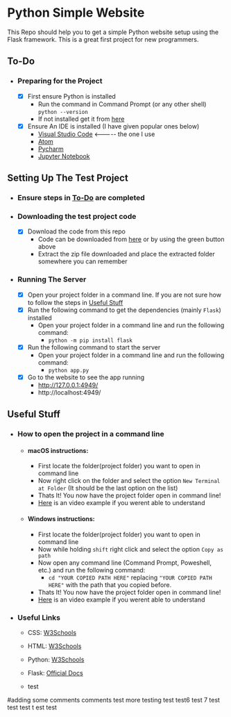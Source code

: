 # Python Simple Website

This Repo should help you to get a simple Python website setup using the Flask framework. This is a great first project for new programmers.

## To-Do
- ### Preparing for the Project
  - [x] First ensure Python is installed 
       - Run the command in Command Prompt (or any other shell) ```python --version```
       - If not installed get it from [here](https://www.python.org/downloads/)
  - [x] Ensure An IDE is installed (I have given popular ones below)
       - [Visual Studio Code](https://code.visualstudio.com)   <-----  the one I use
       - [Atom](https://atom.io)
       - [Pycharm](https://www.jetbrains.com/pycharm/)
       - [Jupyter Notebook](https://jupyter.org/install.html)
                
## Setting Up The Test Project
 - ### Ensure steps in [To-Do](https://github.com/amitojsingh366/python-simple-website#to-do) are completed
 - ### Downloading the test project code
    - [x] Download the code from this repo
       - Code can be downloaded from [here](https://github.com/amitojsingh366/python-simple-website/archive/main.zip) or by using the green button above
       - Extract the zip file downloaded and place the extracted folder somewhere you can remember
- ### Running The Server
   - [x] Open your project folder in a command line. If you are not sure how to follow the steps in [Useful Stuff](https://github.com/amitojsingh366/python-simple-website#useful-stuff)
   - [x] Run the following command to get the dependencies (mainly `Flask`) installed
      - Open your project folder in a command line and run the following command:
        - ```python -m pip install flask```
   - [x] Run the following command to start the server
      - Open your project folder in a command line and run the following command:
        - ```python app.py```
   - [x] Go to the website to see the app running
      - http://127.0.0.1:4949/ 
      - http://localhost:4949/

## Useful Stuff
- ### How to open the project in a command line
    - #### macOS instructions:
        - First locate the folder(project folder) you want to open in command line
        - Now right click on the folder and select the option `New Terminal at Folder` (It should be the last option on the list)
        - Thats It! You now have the project folder open in command line! 
        - [Here](https://cdn.amitoj.net/github/python-simple-website/terminalhow2macOS.mp4) is an video example if you werent able to understand
                       
    - #### Windows instructions:
        - First locate the folder(project folder) you want to open in command line
        - Now while holding `shift` right click and select the option `Copy as path`
        - Now open any command line (Command Prompt, Poweshell, etc.) and run the following command:
            - `cd "YOUR COPIED PATH HERE"` replacing `"YOUR COPIED PATH HERE"` with the path that you copied before.
        - Thats It! You now have the project folder open in command line! 
        - [Here](https://cdn.amitoj.net/github/python-simple-website/terminalhow2win.mp4) is an video example if you werent able to understand

- ### Useful Links
  - CSS: [W3Schools](https://www.w3schools.com/css/)
  - HTML: [W3Schools](https://www.w3schools.com/html/)
  - Python: [W3Schools](https://www.w3schools.com/python/)
  - Flask: [Official Docs](https://flask.palletsprojects.com/en/1.1.x/)
 
  - test 


#adding some comments 
comments test 
more testing 
test
test6
test 7
test test 
test t  est test 
